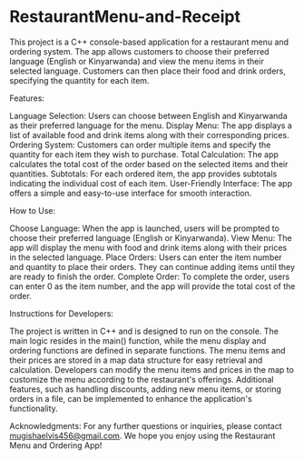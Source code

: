 # RestaurantMenu-and-Receipt

This project is a C++ console-based application for a restaurant menu and ordering system. The app allows customers to choose their preferred language (English or Kinyarwanda) and view the menu items in their selected language. Customers can then place their food and drink orders, specifying the quantity for each item.

Features:

Language Selection: Users can choose between English and Kinyarwanda as their preferred language for the menu.
Display Menu: The app displays a list of available food and drink items along with their corresponding prices.
Ordering System: Customers can order multiple items and specify the quantity for each item they wish to purchase.
Total Calculation: The app calculates the total cost of the order based on the selected items and their quantities.
Subtotals: For each ordered item, the app provides subtotals indicating the individual cost of each item.
User-Friendly Interface: The app offers a simple and easy-to-use interface for smooth interaction.

How to Use:

Choose Language: When the app is launched, users will be prompted to choose their preferred language (English or Kinyarwanda).
View Menu: The app will display the menu with food and drink items along with their prices in the selected language.
Place Orders: Users can enter the item number and quantity to place their orders. They can continue adding items until they are ready to finish the order.
Complete Order: To complete the order, users can enter 0 as the item number, and the app will provide the total cost of the order.

Instructions for Developers:

The project is written in C++ and is designed to run on the console.
The main logic resides in the main() function, while the menu display and ordering functions are defined in separate functions.
The menu items and their prices are stored in a map data structure for easy retrieval and calculation.
Developers can modify the menu items and prices in the map to customize the menu according to the restaurant's offerings.
Additional features, such as handling discounts, adding new menu items, or storing orders in a file, can be implemented to enhance the application's functionality.

Acknowledgments:
For any further questions or inquiries, please contact mugishaelvis456@gmail.com. We hope you enjoy using the Restaurant Menu and Ordering App!

